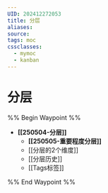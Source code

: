 ```yaml
---
UID: 202412272053
title: 分层
aliases: 
source: 
tags: moc
cssclasses:
  - mymoc
  - kanban
---
```

# 分层
%% Begin Waypoint %%
- **[[250504-分层]]**
	- **[[250505-重要程度分层]]**
	- [[分层的2个维度]]
	- [[分层历史]]
	- [[Tags标签]]

%% End Waypoint %%

